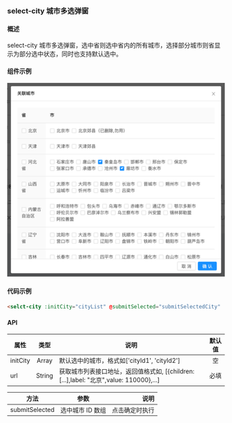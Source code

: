 ### select-city 城市多选弹窗

#### 概述

select-city 城市多选弹窗，选中省则选中省内的所有城市，选择部分城市则省显示为部分选中状态，同时也支持默认选中。

#### 组件示例
![select-city](./pics/select-city.png)

#### 代码示例

```html
<selct-city :initCity="cityList" @submitSelected="submitSelectedCity" :url="/api/v1/city/tree"/>
```

#### API

| 属性 | 类型 | 说明 | 默认值 |
| ------ | :------: | ------ | :------: |
| initCity | Array | 默认选中的城市，格式如['cityId1', 'cityId2'] | 空 |
| url | String | 获取城市列表接口地址，返回值格式如, [{children: [...],label: "北京",value: 110000},...] | 必填 |

| 方法 | 参数 | 说明 |
| ------ | :------: | ------: |
submitSelected | 选中城市 ID 数组 | 点击确定时执行 |
